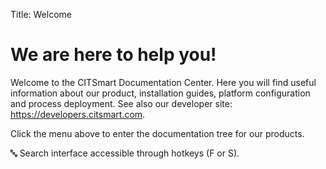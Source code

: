 Title: Welcome

# We are here to help you!

Welcome to the CITSmart Documentation Center. Here you will find useful information about our product, installation guides, platform configuration and process deployment. See also our developer site: https://developers.citsmart.com.

Click the menu above to enter the documentation tree for our products.

:abc: Search interface accessible through hotkeys (F or S).
